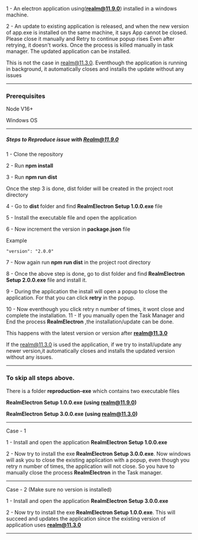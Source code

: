 1 - An electron application using(**realm@11.9.0**) installed in a windows machine.

2 - An update to existing application is released, and when the new version of app.exe is installed on the same machine, it says
App cannot be closed. Please close it manually and Retry to continue popup rises
Even after retrying, it doesn't works. Once the process is killed manually in task manager. The updated application can be installed.

This is not the case in realm@11.3.0. Eventhough the application is running in background, it automatically closes and installs the update without any issues

---


### Prerequisites

Node V16+

Windows OS

---

##### Steps to Reproduce issue with Realm@11.9.0


1 - Clone the  repository

2 - Run **npm install**

3 - Run **npm run dist**

Once the step 3 is done, dist folder will  be created in the  project root  directory

4 - Go to **dist** folder and find **RealmElectron Setup 1.0.0.exe** file

5 - Install the executable file and open the application

6 - Now increment the version in **package.json** file

Example
```
"version": "2.0.0"
```

7 - Now again run **npm run dist** in the project  root directory

8 - Once the above step is done, go to dist folder and find **RealmElectron Setup 2.0.0.exe** file  and install it.

9 - During the application the  install will open a popup to close the application. 
For that you can click **retry** in the popup. 

10 - Now eventhough you click retry n number of times, it wont close and complete the installation.
11 - If you manually open the Task Manager and End the process **RealmElectron** ,the installation/update can be done.

This happens with the latest version or version after **realm@11.3.0**

If the realm@11.3.0 is used the application, if we try to install/update any newer version,it automatically closes and installs the updated version without any issues.

---

### To skip all steps above. 

There is a folder **reproduction-exe** which contains two executable files

**RealmElectron Setup 1.0.0.exe (using realm@11.9.0)**

**RealmElectron Setup 3.0.0.exe (using realm@11.3.0)**

---

Case - 1

1 - Install and open the application **RealmElectron Setup 1.0.0.exe**

2 - Now try to install the exe **RealmElectron Setup 3.0.0.exe**. Now windows will ask you to close the existing application with a popup, even though you retry n number of times, the application will not close. So you have to manually close the process **RealmElectron** in the Task manager.

---

Case -  2 (Make sure no version is installed)

1 - Install and open the application **RealmElectron Setup 3.0.0.exe**

2 - Now try to install the exe **RealmElectron Setup 1.0.0.exe**. This will succeed and updates the application since the existing version of application uses **realm@11.3.0**

---

